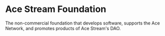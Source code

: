 # Ace Stream Foundation

The non-commercial foundation that develops software, supports the Ace Network, and promotes products of Ace Stream's DAO.
